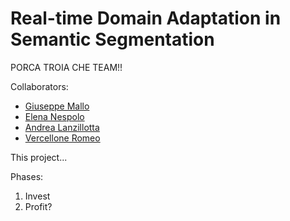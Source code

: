 # Real-time Domain Adaptation in Semantic Segmentation

PORCA TROIA CHE TEAM!! 

Collaborators:
- [Giuseppe Mallo](mailto:s346884@polito.it)
- [Elena Nespolo](mailto:s345176@polito.it)
- [Andrea Lanzillotta](mailto:s343438@polito.it)
- [Vercellone Romeo](mailto:s341967@polito.it)

This project...

Phases:
1) Invest
1) Profit?
